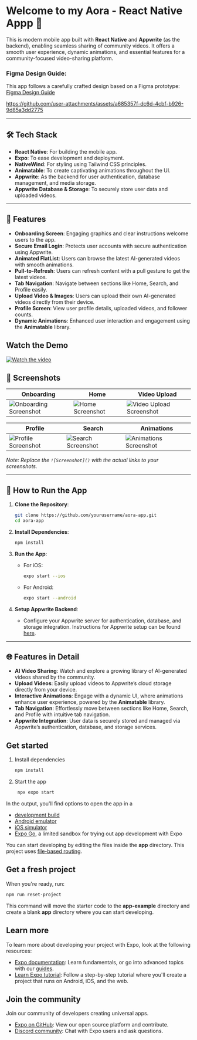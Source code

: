 # Welcome to my Aora - React Native Appp 👋

This is modern mobile app built with **React Native** and **Appwrite** (as the backend), enabling seamless sharing of community videos. 
It offers a smooth user experience, dynamic animations, and essential features for a community-focused video-sharing platform.

### Figma Design Guide:
This app follows a carefully crafted design based on a Figma prototype:
[Figma Design Guide](https://www.figma.com/design/o6xKq25ETLqw5ebqgZonVp/Aora---React-Native-Crash-Course?node-id=1-2171&node-type=frame&t=SQoGTjvdokmOK4wC-0)
 


https://github.com/user-attachments/assets/a685357f-dc6d-4cbf-b926-9d85a3dd2775


---

## 🛠 **Tech Stack**
- **React Native**: For building the mobile app.
- **Expo**: To ease development and deployment.
- **NativeWind**: For styling using Tailwind CSS principles.
- **Animatable**: To create captivating animations throughout the UI.
- **Appwrite**: As the backend for user authentication, database management, and media storage.
- **Appwrite Database & Storage**: To securely store user data and uploaded videos.
 
---

## 🚀 **Features**
- **Onboarding Screen**: Engaging graphics and clear instructions welcome users to the app.
- **Secure Email Login**: Protects user accounts with secure authentication using Appwrite.
- **Animated FlatList**: Users can browse the latest AI-generated videos with smooth animations.
- **Pull-to-Refresh**: Users can refresh content with a pull gesture to get the latest videos.
- **Tab Navigation**: Navigate between sections like Home, Search, and Profile easily.
- **Upload Video & Images**: Users can upload their own AI-generated videos directly from their device.
- **Profile Screen**: View user profile details, uploaded videos, and follower counts.
- **Dynamic Animations**: Enhanced user interaction and engagement using the **Animatable** library.
 
## Watch the Demo

[![Watch the video](https://img.youtube.com/vi/1020828921/0.jpg)](https://vimeo.com/1020828921?share=copy#t=0)


## 📱 **Screenshots**

| Onboarding                | Home                     | Video Upload             |
| ------------------------- | ------------------------ | ------------------------ |
| ![Onboarding Screenshot]() | ![Home Screenshot]()      | ![Video Upload Screenshot]() |

| Profile                   | Search                   | Animations               |
| ------------------------- | ------------------------ | ------------------------ |
| ![Profile Screenshot]()    | ![Search Screenshot]()    | ![Animations Screenshot]() |

*Note: Replace the `![Screenshot]()` with the actual links to your screenshots.*

---

## 🔧 **How to Run the App**

1. **Clone the Repository**:
   ```bash
   git clone https://github.com/yourusername/aora-app.git
   cd aora-app
   ```

2. **Install Dependencies**:
   ```bash
   npm install
   ```

3. **Run the App**:
   - For iOS:
     ```bash
     expo start --ios
     ```
   - For Android:
     ```bash
     expo start --android
     ```

4. **Setup Appwrite Backend**:
   - Configure your Appwrite server for authentication, database, and storage integration. Instructions for Appwrite setup can be found [here](https://appwrite.io/docs).

---

## 🌐 **Features in Detail**

- **AI Video Sharing**: Watch and explore a growing library of AI-generated videos shared by the community.
- **Upload Videos**: Easily upload videos to Appwrite’s cloud storage directly from your device.
- **Interactive Animations**: Engage with a dynamic UI, where animations enhance user experience, powered by the **Animatable** library.
- **Tab Navigation**: Effortlessly move between sections like Home, Search, and Profile with intuitive tab navigation.
- **Appwrite Integration**: User data is securely stored and managed via Appwrite’s authentication, database, and storage services.

 


## Get started

1. Install dependencies

   ```bash
   npm install
   ```

2. Start the app

   ```bash
    npx expo start
   ```

In the output, you'll find options to open the app in a

- [development build](https://docs.expo.dev/develop/development-builds/introduction/)
- [Android emulator](https://docs.expo.dev/workflow/android-studio-emulator/)
- [iOS simulator](https://docs.expo.dev/workflow/ios-simulator/)
- [Expo Go](https://expo.dev/go), a limited sandbox for trying out app development with Expo

You can start developing by editing the files inside the **app** directory. This project uses [file-based routing](https://docs.expo.dev/router/introduction).

## Get a fresh project

When you're ready, run:

```bash
npm run reset-project
```

This command will move the starter code to the **app-example** directory and create a blank **app** directory where you can start developing.

## Learn more

To learn more about developing your project with Expo, look at the following resources:

- [Expo documentation](https://docs.expo.dev/): Learn fundamentals, or go into advanced topics with our [guides](https://docs.expo.dev/guides).
- [Learn Expo tutorial](https://docs.expo.dev/tutorial/introduction/): Follow a step-by-step tutorial where you'll create a project that runs on Android, iOS, and the web.

## Join the community

Join our community of developers creating universal apps.

- [Expo on GitHub](https://github.com/expo/expo): View our open source platform and contribute.
- [Discord community](https://chat.expo.dev): Chat with Expo users and ask questions.
